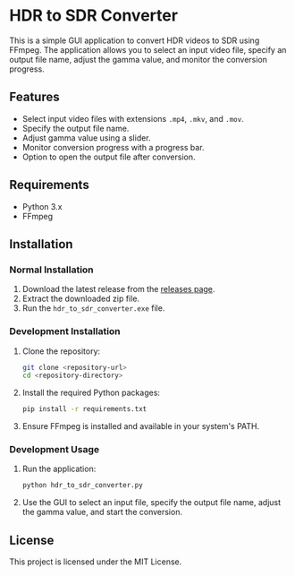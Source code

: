 # HDR to SDR Converter

This is a simple GUI application to convert HDR videos to SDR using FFmpeg. The application allows you to select an input video file, specify an output file name, adjust the gamma value, and monitor the conversion progress.

## Features

- Select input video files with extensions `.mp4`, `.mkv`, and `.mov`.
- Specify the output file name.
- Adjust gamma value using a slider.
- Monitor conversion progress with a progress bar.
- Option to open the output file after conversion.

## Requirements

- Python 3.x
- FFmpeg
## Installation

### Normal Installation

1. Download the latest release from the [releases page](<releases-url>).
2. Extract the downloaded zip file.
3. Run the `hdr_to_sdr_converter.exe` file.

### Development Installation

1. Clone the repository:
    ```sh
    git clone <repository-url>
    cd <repository-directory>
    ```

2. Install the required Python packages:
    ```sh
    pip install -r requirements.txt
    ```

3. Ensure FFmpeg is installed and available in your system's PATH.
### Development Usage

1. Run the application:
    ```sh
    python hdr_to_sdr_converter.py
    ```

2. Use the GUI to select an input file, specify the output file name, adjust the gamma value, and start the conversion.

## License

This project is licensed under the MIT License.